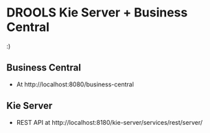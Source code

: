 # DROOLS Kie Server + Business Central

:)

## Business Central

- At http://localhost:8080/business-central

## Kie Server

- REST API at http://localhost:8180/kie-server/services/rest/server/

